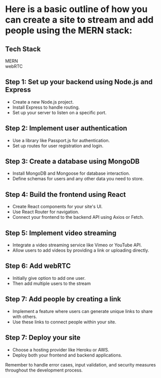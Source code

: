 # Here is a basic outline of how you can create a site to stream and add people using the MERN stack:

## Tech Stack
MERN  
webRTC  

## Step 1: Set up your backend using Node.js and Express
- Create a new Node.js project.
- Install Express to handle routing.
- Set up your server to listen on a specific port.

## Step 2: Implement user authentication
- Use a library like Passport.js for authentication.
- Set up routes for user registration and login.

## Step 3: Create a database using MongoDB
- Install MongoDB and Mongoose for database interaction.
- Define schemas for users and any other data you need to store.

## Step 4: Build the frontend using React
- Create React components for your site's UI.
- Use React Router for navigation.
- Connect your frontend to the backend API using Axios or Fetch.

## Step 5: Implement video streaming
- Integrate a video streaming service like Vimeo or YouTube API.
- Allow users to add videos by providing a link or uploading directly.

## Step 6: Add webRTC
- Initially give option to add one user.
- Then add multiple users to the stream

## Step 7: Add people by creating a link
- Implement a feature where users can generate unique links to share with others.
- Use these links to connect people within your site.

## Step 7: Deploy your site
- Choose a hosting provider like Heroku or AWS.
- Deploy both your frontend and backend applications.

Remember to handle error cases, input validation, and security measures throughout the development process.


